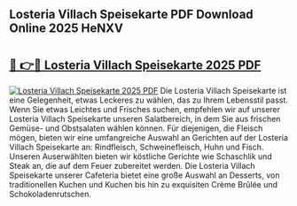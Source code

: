 ## Losteria Villach Speisekarte PDF Download Online 2025 HeNXV

# <h2><a href="http://gcbe53.nevu.top/?p=Losteria+Villach+Speisekarte">🔗 👉🔴 Losteria Villach Speisekarte 2025 PDF</a></h2>

[![Losteria Villach Speisekarte 2025 PDF](https://i.imgur.com/dBaPXMq.png)](http://gcbe53.nevu.top/?p=Losteria+Villach+Speisekarte)
Die Losteria Villach Speisekarte ist eine Gelegenheit, etwas Leckeres zu wählen, das zu Ihrem Lebensstil passt. Wenn Sie etwas Leichtes und Frisches suchen, empfehlen wir auf unserer Losteria Villach Speisekarte unseren Salatbereich, in dem Sie aus frischen Gemüse- und Obstsalaten wählen können. Für diejenigen, die Fleisch mögen, bieten wir eine umfangreiche Auswahl an Gerichten auf der Losteria Villach Speisekarte an: Rindfleisch, Schweinefleisch, Huhn und Fisch. Unseren Auserwählten bieten wir köstliche Gerichte wie Schaschlik und Steak an, die auf dem Feuer zubereitet werden. Die Losteria Villach Speisekarte unserer Cafeteria bietet eine große Auswahl an Desserts, von traditionellen Kuchen und Kuchen bis hin zu exquisiten Crème Brûlée und Schokoladenrutschen.
